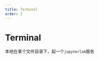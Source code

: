 ```yaml
---
title: Terminal
order: 2
---
```


# Terminal

本地在某个文件目录下，起一个`jupyterlab`服务

<!-- <code src="../../src/terminal" compact="true"></code> -->
